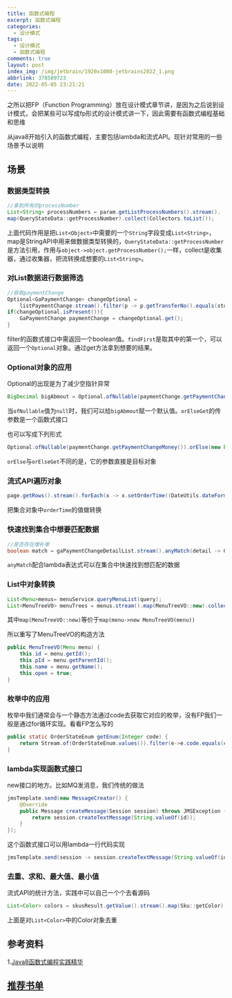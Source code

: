 ```yaml
---
title: 函数式编程
excerpt: 函数式编程
categories:
  - 设计模式
tags:
  - 设计模式
  - 函数式编程
comments: true
layout: post
index_img: /img/jetbrain/1920x1080-jetbrains2022_1.png
abbrlink: 378589723
date: 2022-05-05 23:21:21
---
```


之所以把FP（Function Programming）放在设计模式章节讲，是因为之后说到设计模式，会把某些可以写成fp形式的设计模式讲一下，因此需要有函数式编程基础和思维

从java8开始引入的函数式编程，主要包括lambda和流式API。现针对常用的一些场景予以说明

## 场景

### 数据类型转换

``` java
//拿到所有的processNumber
List<String> processNumbers = param.getListProcessNumbers().stream().
map(QueryStateData::getProcessNumber).collect(Collectors.toList());
```

上面代码作用是把`List<Object>`中需要的一个`String`字段变成`List<String>`，map是StringAPI中用来做数据类型转换的，`QueryStateData::getProcessNumber`是方法引用，作用与`object->object.getProcessNumber();`一样，collect是收集器，通过收集器，把流转换成想要的`List<String>`。

### 对List数据进行数据筛选

``` java
//获取paymentChange
Optional<GaPaymentChange> changeOptional = 
    listPaymentChange.stream().filter(p -> p.getTransferNo().equals(std.getProcessNumber())).findFirst();
if(changeOptional.isPresent()){
    GaPaymentChange paymentChange = changeOptional.get();
}
```

filter的函数式接口中需返回一个boolean值。`findFirst`是取其中的第一个，可以返回一个`Optional`对象。通过get方法拿到想要的结果。

### Optional对象的应用

Optional的出现是为了减少空指针异常

``` java
BigDecimal bigAbmout = Optional.ofNullable(paymentChange.getPaymentChangeMoney()).orElseGet(() -> new BigDecimal("0")).setScale(2, BigDecimal.ROUND_HALF_UP);
```

当`ofNullable`值为`null`时，我们可以给`bigAbmout`赋一个默认值。`orElseGet`的传参数是一个函数式接口

也可以写成下列形式

``` java
Optional.ofNullable(paymentChange.getPaymentChangeMoney()).orElse(new BigDecimal("0")).setScale(2, BigDecimal.ROUND_HALF_UP);
```

`orElse`与`orElseGet`不同的是，它的参数直接是目标对象

### 流式API遍历对象

``` java
page.getRows().stream().forEach(x -> x.setOrderTime((DateUtils.dateFormat(x.getCreateTime(),DateUtils.DAT_SHORT_FORMATSS))));
```

把集合对象中`orderTime`的值做转换

### 快速找到集合中想要匹配数据

``` java
//是否存在增补单
boolean match = gaPaymentChangeDetailList.stream().anyMatch(detail -> GaConstants.SUPPLEMENT_BILL.equals(detail.getIsSupplementBill()));
```

`anyMatch`配合lambda表达式可以在集合中快速找到想匹配的数据

### List中对象转换

``` java
List<Menu>menus= menuService.queryMenuList(query);
List<MenuTreeVO> menuTrees = menus.stream().map(MenuTreeVO::new).collect(Collectors.toList());
```

其中`map(MenuTreeVO::new)`等价于`map(menu->new MenuTreeVO(menu))`

所以重写了MenuTreeVO的构造方法

``` java
public MenuTreeVO(Menu menu) {
    this.id = menu.getId();    
    this.pId = menu.getParentId();    
    this.name = menu.getName();    
    this.open = true;
}
```

### 枚举中的应用
枚举中我们通常会与一个静态方法通过code去获取它对应的枚举，没有FP我们一般是通过for循环实现。看看FP怎么写的

``` java
public static OrderStateEnum getEnum(Integer code) {    
    return Stream.of(OrderStateEnum.values()).filter(e->e.code.equals(code)).findFirst().orElse(null);
}
```

### lambda实现函数式接口
new接口的地方。比如MQ发消息，我们传统的做法

``` java
jmsTemplate.send(new MessageCreator() {    
    @Override
    public Message createMessage(Session session) throws JMSException {                         
        return session.createTextMessage(String.valueOf(id));
    }
});
```

这个函数式接口可以用lambda一行代码实现

``` java
jmsTemplate.send(session -> session.createTextMessage(String.valueOf(id)));
```

### 去重、求和、最大值、最小值

流式API的统计方法，实践中可以自己一个个去看源码

``` java
List<Color> colors = skusResult.getValue().stream().map(Sku::getColor).distinct().collect(Collectors.toList());
```

上面是对`List<Color>`中的Color对象去重

## 参考资料
1.[Java8函数式编程实践精华](https://mp.weixin.qq.com/s?__biz=Mzg5NjMxMTYxNQ==&mid=2247486213&idx=1&sn=58705bc516c38620b01537710561ae3c&source=41#wechat_redirect)

## [推荐书单](/函数式编程)
